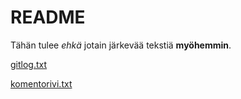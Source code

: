 # README
Tähän tulee *ehkä* jotain järkevää tekstiä **myöhemmin**.

[gitlog.txt](https://github.com/Villsave/ot-harjoitustyo/blob/master/laskarit/viikko1/gitlog.txt)

[komentorivi.txt](https://github.com/Villsave/ot-harjoitustyo/blob/master/laskarit/viikko1/komentorivi.txt)
